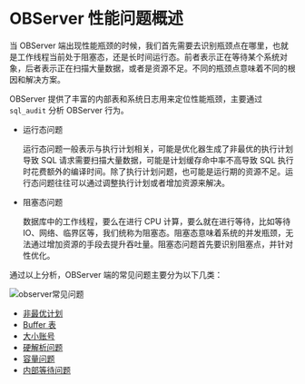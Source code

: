 # OBServer 性能问题概述

当 OBServer 端出现性能瓶颈的时候，我们首先需要去识别瓶颈点在哪里，也就是工作线程当前处于阻塞态，还是长时间运行态。前者表示正在等待某个系统对象，后者表示正在扫描大量数据，或者是资源不足。不同的瓶颈点意味着不同的根因和解决方案。

OBServer 提供了丰富的内部表和系统日志用来定位性能瓶颈，主要通过 `sql_audit` 分析 OBServer 行为。

* 运行态问题

    运行态问题一般表示与执行计划相关，可能是优化器生成了非最优的执行计划导致 SQL 请求需要扫描大量数据，可能是计划缓存命中率不高导致 SQL 执行时花费额外的编译时间。除了执行计划问题，也可能是运行期的资源不足。运行态问题往往可以通过调整执行计划或者增加资源来解决。

* 阻塞态问题

    数据库中的工作线程，要么在进行 CPU 计算，要么就在进行等待，比如等待IO、网络、临界区等，我们统称为阻塞态。阻塞态意味着系统的并发瓶颈，无法通过增加资源的手段去提升吞吐量。阻塞态问题首先要识别阻塞点，并针对性优化。

通过以上分析，OBServer 端的常见问题主要分为以下几类：

![observer常见问题](https://obbusiness-private.oss-cn-shanghai.aliyuncs.com/doc/img/observer/410-easy/tuning-observer.jpg)

* [非最优计划](../3.performance-bottlenecks-of-observer/2.not-the-best-plan/1.not-the-best-plan-overview.md)
* [Buffer 表](../3.performance-bottlenecks-of-observer/2.not-the-best-plan/2.buffer-table.md)
* [大小账号](../3.performance-bottlenecks-of-observer/2.not-the-best-plan/3.large-and-small-account.md)
* [硬解析问题](../3.performance-bottlenecks-of-observer/3.hard-parsing.md)
* [容量问题](../3.performance-bottlenecks-of-observer/4.capacity.md)
* [内部等待问题](../3.performance-bottlenecks-of-observer/5.internal-wait-problems.md)

